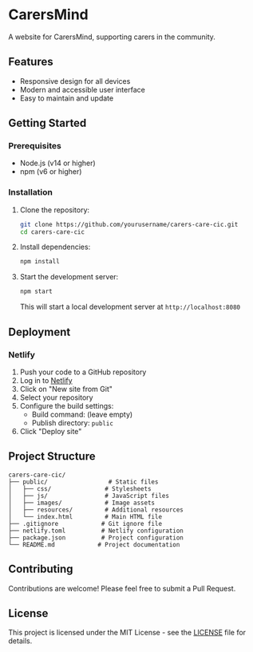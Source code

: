 # CarersMind

A website for CarersMind, supporting carers in the community.

## Features

- Responsive design for all devices
- Modern and accessible user interface
- Easy to maintain and update

## Getting Started

### Prerequisites

- Node.js (v14 or higher)
- npm (v6 or higher)

### Installation

1. Clone the repository:
   ```bash
   git clone https://github.com/yourusername/carers-care-cic.git
   cd carers-care-cic
   ```

2. Install dependencies:
   ```bash
   npm install
   ```

3. Start the development server:
   ```bash
   npm start
   ```
   This will start a local development server at `http://localhost:8080`

## Deployment

### Netlify

1. Push your code to a GitHub repository
2. Log in to [Netlify](https://www.netlify.com/)
3. Click on "New site from Git"
4. Select your repository
5. Configure the build settings:
   - Build command: (leave empty)
   - Publish directory: `public`
6. Click "Deploy site"

## Project Structure

```
carers-care-cic/
├── public/                 # Static files
│   ├── css/               # Stylesheets
│   ├── js/                # JavaScript files
│   ├── images/            # Image assets
│   ├── resources/         # Additional resources
│   └── index.html         # Main HTML file
├── .gitignore            # Git ignore file
├── netlify.toml          # Netlify configuration
├── package.json          # Project configuration
└── README.md            # Project documentation
```

## Contributing

Contributions are welcome! Please feel free to submit a Pull Request.

## License

This project is licensed under the MIT License - see the [LICENSE](LICENSE) file for details.